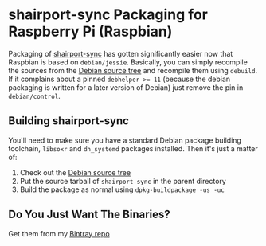 # shairport-sync Packaging for Raspberry Pi (Raspbian)

Packaging of [shairport-sync](https://github.com/mikebrady/shairport-sync) has
gotten significantly easier now that Raspbian is based on `debian/jessie`.
Basically, you can simply recompile the sources from the [Debian source tree](https://anonscm.debian.org/cgit/collab-maint/shairport-sync.git) and recompile
them using `debuild`. If it complains about a pinned `debhelper >= 11`
(because the debian packaging is written for a later version of Debian)
just remove the pin in `debian/control`.

## Building shairport-sync

You'll need to make sure you have a standard Debian package building
toolchain, `libsoxr` and `dh_systemd` packages installed. Then it's just
a matter of:

1. Check out the [Debian source tree](https://anonscm.debian.org/cgit/collab-maint/shairport-sync.git)
2. Put the source tarball of `shairport-sync` in the parent directory
3. Build the package as normal using `dpkg-buildpackage -us -uc`

## Do You Just Want The Binaries?

Get them from my [Bintray repo](https://bintray.com/juliandunn/deb/shairport-sync/view)
